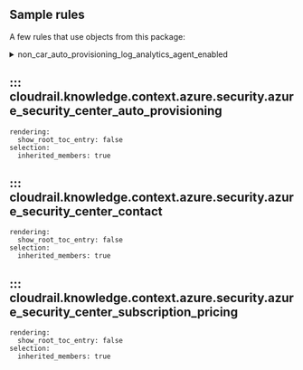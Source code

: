 ## Sample rules
A few rules that use objects from this package:

<details>
<summary>non_car_auto_provisioning_log_analytics_agent_enabled</summary>
<summary>non_car_email_notification_high_severity_alerts_enabled</summary>

```python
--8<--
cloudrail/knowledge/rules/azure/non_context_aware/auto_provisioning_log_analytics_agent_disabled_rule.py
cloudrail/knowledge/rules/azure/non_context_aware/email_notification_high_severity_alerts_enabled_rule.py
cloudrail/knowledge/rules/azure/non_context_aware/defender_for_container_registries_enabled_rule.py
--8<--
```
</details>

## ::: cloudrail.knowledge.context.azure.security.azure_security_center_auto_provisioning
    rendering:
      show_root_toc_entry: false
    selection:
      inherited_members: true

## ::: cloudrail.knowledge.context.azure.security.azure_security_center_contact
    rendering:
      show_root_toc_entry: false
    selection:
      inherited_members: true

## ::: cloudrail.knowledge.context.azure.security.azure_security_center_subscription_pricing
    rendering:
      show_root_toc_entry: false
    selection:
      inherited_members: true